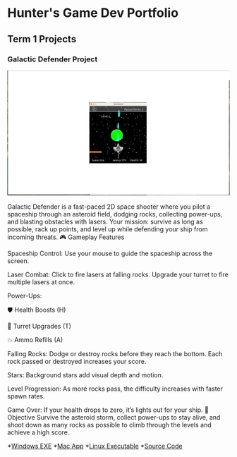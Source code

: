 # Hunter's Game Dev Portfolio

## Term 1 Projects

### Galactic Defender Project

![SpaceGame](https://github.com/9684224/portfolio/blob/main/images/SpaceGame.png?raw=true)

Galactic Defender is a fast-paced 2D space shooter where you pilot a spaceship through an asteroid field, dodging rocks, collecting power-ups, and blasting obstacles with lasers. Your mission: survive as long as possible, rack up points, and level up while defending your ship from incoming threats. 
🎮 Gameplay Features

Spaceship Control: Use your mouse to guide the spaceship across the screen.

Laser Combat: Click to fire lasers at falling rocks. Upgrade your turret to fire multiple lasers at once.

Power-Ups:

🛡️ Health Boosts (H)

🔫 Turret Upgrades (T)

💥 Ammo Refills (A)

Falling Rocks: Dodge or destroy rocks before they reach the bottom. Each rock passed or destroyed increases your score.

Stars: Background stars add visual depth and motion.

Level Progression: As more rocks pass, the difficulty increases with faster spawn rates.

Game Over: If your health drops to zero, it’s lights out for your ship. 
🧠 Objective
Survive the asteroid storm, collect power-ups to stay alive, and shoot down as many rocks as possible to climb through the levels and achieve a high score.

*[Windows EXE](https://github.com/9684224/portfolio/blob/main/src/SpaceGame/windows-amd64.zip)
*[Mac App](https://github.com/9684224/portfolio/blob/main/src/SpaceGame/macos-aarch64.zip)
*[Linux Executable]()
*[Source Code]()
